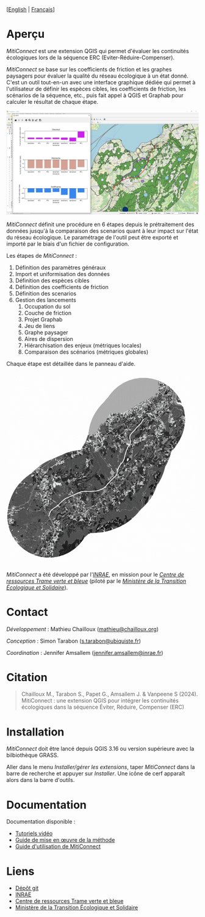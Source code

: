 
[[English](https://github.com/MathieuChailloux/MitiConnect/blob/main/README.md) | [Français](https://github.com/MathieuChailloux/MitiConnect/blob/main/docs//README_fr.md)]

# Aperçu

*MitiConnect* est une extension QGIS qui permet d'évaluer les continuités écologiques lors de la séquence ERC (Eviter-Réduire-Compenser).

*MitiConnect* se base sur les coefficients de friction et les graphes paysagers pour évaluer la qualité du réseau écologique à un état donné. C'est un outil tout-en-un avec une interface graphique dédiée qui permet à l'utilisateur de définir les espèces cibles, les coefficients de friction, les scénarios de la séquence, etc., puis fait appel à QGIS et Graphab pour calculer le résultat de chaque étape.


![Compare](/docs/pictures/metricsCmp+Graph.png)

*MitiConnect* définit une procédure en 6 étapes depuis le prétraitement des données jusqu'à la comparaison des scenarios quant à leur impact sur l'état du réseau écologique.
Le paramétrage de l'outil peut être exporté et importé par le biais d'un fichier de configuration.

Les étapes de *MitiConnect* :
 1. Définition des paramètres généraux
 2. Import et uniformisation des données
 3. Définition des espèces cibles
 4. Définition des coefficients de friction
 5. Définition des scenarios
 6. Gestion des lancements
	1. Occupation du sol
	2. Couche de friction
	3. Projet Graphab
	4. Jeu de liens
	5. Graphe paysager
	6. Aires de dispersion
	6. Hiérarchisation des enjeux (métriques locales)
	7. Comparaison des scénarios (métriques globales)
    
Chaque étape est détaillée dans le panneau d'aide.

![Compare](/docs/pictures/stepsGIF.gif)

*MitiConnect* a été développé par l'[*INRAE*](http://www.inrae.fr), 
en mission pour le [*Centre de ressources Trame verte et bleue*](http://www.trameverteetbleue.fr/) 
(piloté par le [*Ministère de la Transition Écologique et Solidaire*](https://www.ecologie.gouv.fr/)).

# Contact

*Développement* : Mathieu Chailloux (mathieu@chailloux.org)

*Conception* : Simon Tarabon (s.tarabon@ubiquiste.fr)

*Coordination* : Jennifer Amsallem (jennifer.amsallem@inrae.fr)
    
# Citation

> Chailloux M., Tarabon S., Papet G., Amsallem J. & Vanpeene S (2024). MitiConnect : une extension QGIS pour intégrer les continuités écologiques dans la séquence Éviter, Réduire, Compenser (ERC)

# Installation

*MitiConnect* doit être lancé depuis QGIS 3.16 ou version supérieure avec la bilbiothèque GRASS.

Aller dans le menu *Installer/gérer les extensions*, taper *MitiConnect* dans la barre de recherche et appuyer sur *Installer*. Une icône de cerf apparaît alors dans la barre d'outils.

# Documentation

Documentation disponible :
 - [Tutoriels vidéo](https://vimeo.com/922467098)
 - [Guide de mise en œuvre de la méthode](https://github.com/MathieuChailloux/MitiConnect/blob/main/docs/fr/GuideMethode_MitiConnect.pdf)
 - [Guide d'utilisation de MitiConnect](https://github.com/MathieuChailloux/MitiConnect/blob/main/docs/fr/MitiConnect_ManuelUtilisation.pdf)
 
    
# Liens
 - [Dépôt git](https://github.com/MathieuChailloux/MitiConnect)
 - [INRAE](http://www.inrae.fr)
 - [Centre de ressources Trame verte et bleue](http://www.trameverteetbleue.fr/)
 - [Ministère de la Transition Écologique et Solidaire](https://www.ecologie.gouv.fr/)

